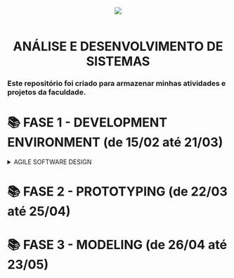 <div align="center">
<img src="https://wp.eucapacito.com.br/wp-content/uploads/2021/11/FIAP-WHITE-1.png"> 
<br><br>


# ANÁLISE E DESENVOLVIMENTO DE SISTEMAS
</div>

### Este repositório foi criado para armazenar minhas atividades e projetos da faculdade.
# 📚 FASE 1 - DEVELOPMENT ENVIRONMENT (de 15/02 até 21/03)
 <details> 
<summary>AGILE SOFTWARE DESIGN</summary>

[Capítulo 01: Precisamos falar sobre finanças.]<br>
[Capítulo 02: Mas como um Software é criado?]<br>
[Capítulo 03: Por onde começamos?]<br>
[Capítulo 04: Primeiros passos na construção de um software.]<br>
[Capítulo 05: Atendendo a pedidos!]<br>
[Capítulo 06: Desvendando a cabeça do usuário.]<br>
[Capítulo 07: Técnicas nunca são demais...]<br>
[Capítulo 08: Mãos à obra!]<br>
[Capítulo 09: Materializando o projeto.]<br>
[Capítulo 10: Vamos aprender a programar?]

</details>

# 📚 FASE 2 - PROTOTYPING (de 22/03 até 25/04)

# 📚 FASE 3 - MODELING (de 26/04 até 23/05)
